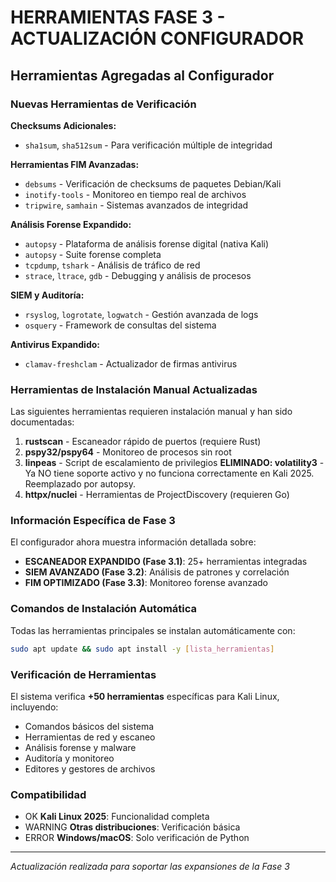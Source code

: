 # HERRAMIENTAS FASE 3 - ACTUALIZACIÓN CONFIGURADOR

## Herramientas Agregadas al Configurador

### Nuevas Herramientas de Verificación

**Checksums Adicionales:**
- `sha1sum`, `sha512sum` - Para verificación múltiple de integridad

**Herramientas FIM Avanzadas:**
- `debsums` - Verificación de checksums de paquetes Debian/Kali
- `inotify-tools` - Monitoreo en tiempo real de archivos
- `tripwire`, `samhain` - Sistemas avanzados de integridad

**Análisis Forense Expandido:**
- `autopsy` - Plataforma de análisis forense digital (nativa Kali)
- `autopsy` - Suite forense completa
- `tcpdump`, `tshark` - Análisis de tráfico de red
- `strace`, `ltrace`, `gdb` - Debugging y análisis de procesos

**SIEM y Auditoría:**
- `rsyslog`, `logrotate`, `logwatch` - Gestión avanzada de logs
- `osquery` - Framework de consultas del sistema

**Antivirus Expandido:**
- `clamav-freshclam` - Actualizador de firmas antivirus

### Herramientas de Instalación Manual Actualizadas

Las siguientes herramientas requieren instalación manual y han sido documentadas:

1. **rustscan** - Escaneador rápido de puertos (requiere Rust)
2. **pspy32/pspy64** - Monitoreo de procesos sin root
3. **linpeas** - Script de escalamiento de privilegios
**ELIMINADO: volatility3** - Ya NO tiene soporte activo y no funciona correctamente en Kali 2025. Reemplazado por autopsy.
5. **httpx/nuclei** - Herramientas de ProjectDiscovery (requieren Go)

### Información Específica de Fase 3

El configurador ahora muestra información detallada sobre:

- **ESCANEADOR EXPANDIDO (Fase 3.1)**: 25+ herramientas integradas
- **SIEM AVANZADO (Fase 3.2)**: Análisis de patrones y correlación
- **FIM OPTIMIZADO (Fase 3.3)**: Monitoreo forense avanzado

### Comandos de Instalación Automática

Todas las herramientas principales se instalan automáticamente con:
```bash
sudo apt update && sudo apt install -y [lista_herramientas]
```

### Verificación de Herramientas

El sistema verifica **+50 herramientas** específicas para Kali Linux, incluyendo:
- Comandos básicos del sistema
- Herramientas de red y escaneo
- Análisis forense y malware
- Auditoría y monitoreo
- Editores y gestores de archivos

### Compatibilidad

- OK **Kali Linux 2025**: Funcionalidad completa
- WARNING **Otras distribuciones**: Verificación básica
- ERROR **Windows/macOS**: Solo verificación de Python

---

*Actualización realizada para soportar las expansiones de la Fase 3*
